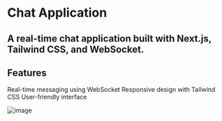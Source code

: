 # Chat Application

## A real-time chat application built with Next.js, Tailwind CSS, and WebSocket.

## Features
    
Real-time messaging using WebSocket
Responsive design with Tailwind CSS
User-friendly interface

![image](https://github.com/user-attachments/assets/7d3cac93-c72e-4f05-8929-c56caf9d2f6d)

